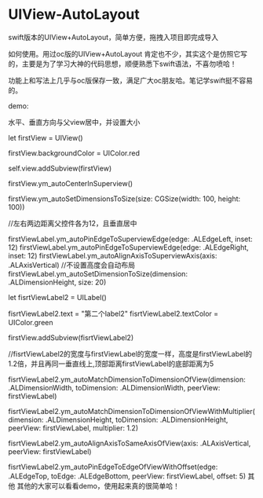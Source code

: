 # UIView-AutoLayout
swift版本的UIView+AutoLayout，简单方便，拖拽入项目即完成导入

如何使用。用过oc版的UIView+AutoLayout 肯定也不少，其实这个是仿照它写的，主要是为了学习大神的代码思想，顺便熟悉下swift语法，不喜勿喷哈！

功能上和写法上几乎与oc版保存一致，满足广大oc朋友哈。笔记学swift挺不容易的。

demo:

水平、垂直方向与父view居中，并设置大小

let firstView = UIView()

firstView.backgroundColor = UIColor.red

self.view.addSubview(firstView)
 
 firstView.ym_autoCenterInSuperview()
 
 firstView.ym_autoSetDimensionsToSize(size: CGSize(width: 100, height: 100))

//左右两边距离父控件各为12，且垂直居中

firstViewLabel.ym_autoPinEdgeToSuperviewEdge(edge: .ALEdgeLeft, inset: 12)
firstViewLabel.ym_autoPinEdgeToSuperviewEdge(edge: .ALEdgeRight, inset: 12)
firstViewLabel.ym_autoAlignAxisToSuperviewAxis(axis: .ALAxisVertical)
//不设置高度会自动布局
firstViewLabel.ym_autoSetDimensionToSize(dimension: .ALDimensionHeight, size: 20)

let fisrtViewLabel2 = UILabel()


fisrtViewLabel2.text = "第二个label2"
fisrtViewLabel2.textColor = UIColor.green

firstView.addSubview(fisrtViewLabel2)

//fisrtViewLabel2的宽度与firstViewLabel的宽度一样，高度是firstViewLabel的1.2倍，并且再同一垂直线上,顶部距离firstViewLabel的底部距离为5

fisrtViewLabel2.ym_autoMatchDimensionToDimensionOfView(dimension: .ALDimensionWidth, toDimension: .ALDimensionWidth, peerView: firstViewLabel)

fisrtViewLabel2.ym_autoMatchDimensionToDimensionOfViewWithMultiplier(dimension: .ALDimensionHeight, toDimension: .ALDimensionHeight, peerView: firstViewLabel, multiplier: 1.2)

fisrtViewLabel2.ym_autoAlignAxisToSameAxisOfView(axis: .ALAxisVertical, peerView: firstViewLabel)

fisrtViewLabel2.ym_autoPinEdgeToEdgeOfViewWithOffset(edge: .ALEdgeTop, toEdge: .ALEdgeBottom, peerView: firstViewLabel, offset: 5)
其他
其他的大家可以看看demo，使用起来真的很简单哈！
